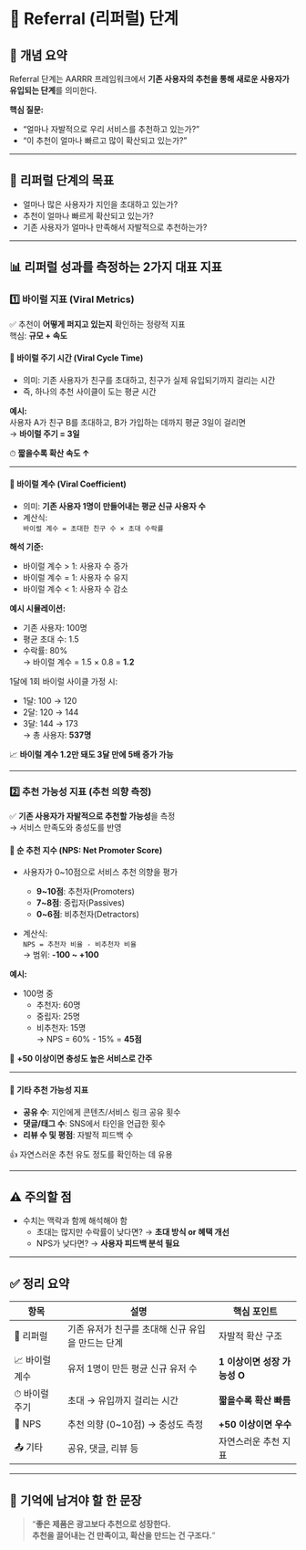 # 🔁 Referral (리퍼럴) 단계

## 📌 개념 요약

Referral 단계는 AARRR 프레임워크에서 **기존 사용자의 추천을 통해 새로운 사용자가 유입되는 단계**를 의미한다.

**핵심 질문:**

- “얼마나 자발적으로 우리 서비스를 추천하고 있는가?”
- “이 추천이 얼마나 빠르고 많이 확산되고 있는가?”

---

## 🎯 리퍼럴 단계의 목표

- 얼마나 많은 사용자가 지인을 초대하고 있는가?
- 추천이 얼마나 빠르게 확산되고 있는가?
- 기존 사용자가 얼마나 만족해서 자발적으로 추천하는가?

---

## 📊 리퍼럴 성과를 측정하는 2가지 대표 지표

### 1️⃣ 바이럴 지표 (Viral Metrics)

✅ 추천이 **어떻게 퍼지고 있는지** 확인하는 정량적 지표  
핵심: **규모 + 속도**

#### 📌 바이럴 주기 시간 (Viral Cycle Time)

- 의미: 기존 사용자가 친구를 초대하고, 친구가 실제 유입되기까지 걸리는 시간
- 즉, 하나의 추천 사이클이 도는 평균 시간

**예시:**  
사용자 A가 친구 B를 초대하고, B가 가입하는 데까지 평균 3일이 걸리면  
→ **바이럴 주기 = 3일**

⏱ **짧을수록 확산 속도 ↑**

---

#### 📌 바이럴 계수 (Viral Coefficient)

- 의미: **기존 사용자 1명이 만들어내는 평균 신규 사용자 수**
- 계산식:  
  `바이럴 계수 = 초대한 친구 수 × 초대 수락률`

**해석 기준:**

- 바이럴 계수 > 1: 사용자 수 증가
- 바이럴 계수 = 1: 사용자 수 유지
- 바이럴 계수 < 1: 사용자 수 감소

**예시 시뮬레이션:**

- 기존 사용자: 100명
- 평균 초대 수: 1.5
- 수락률: 80%  
  → 바이럴 계수 = 1.5 × 0.8 = **1.2**

1달에 1회 바이럴 사이클 가정 시:

- 1달: 100 → 120
- 2달: 120 → 144
- 3달: 144 → 173  
  → 총 사용자: **537명**

📈 **바이럴 계수 1.2만 돼도 3달 만에 5배 증가 가능**

---

### 2️⃣ 추천 가능성 지표 (추천 의향 측정)

✅ **기존 사용자가 자발적으로 추천할 가능성**을 측정  
→ 서비스 만족도와 충성도를 반영

#### 📌 순 추천 지수 (NPS: Net Promoter Score)

- 사용자가 0~10점으로 서비스 추천 의향을 평가

  - **9~10점**: 추천자(Promoters)
  - **7~8점**: 중립자(Passives)
  - **0~6점**: 비추천자(Detractors)

- 계산식:  
  `NPS = 추천자 비율 - 비추천자 비율`  
  → 범위: **-100 ~ +100**

**예시:**

- 100명 중
  - 추천자: 60명
  - 중립자: 25명
  - 비추천자: 15명  
    → NPS = 60% - 15% = **45점**

📌 **+50 이상이면 충성도 높은 서비스로 간주**

---

#### 📌 기타 추천 가능성 지표

- **공유 수**: 지인에게 콘텐츠/서비스 링크 공유 횟수
- **댓글/태그 수**: SNS에서 타인을 언급한 횟수
- **리뷰 수 및 평점**: 자발적 피드백 수

👍 자연스러운 추천 유도 정도를 확인하는 데 유용

---

## ⚠️ 주의할 점

- 수치는 맥락과 함께 해석해야 함
  - 초대는 많지만 수락률이 낮다면? → **초대 방식 or 혜택 개선**
  - NPS가 낮다면? → **사용자 피드백 분석 필요**

---

## ✅ 정리 요약

| 항목           | 설명                                              | 핵심 포인트                  |
| -------------- | ------------------------------------------------- | ---------------------------- |
| 🔁 리퍼럴      | 기존 유저가 친구를 초대해 신규 유입을 만드는 단계 | 자발적 확산 구조             |
| 📈 바이럴 계수 | 유저 1명이 만든 평균 신규 유저 수                 | **1 이상이면 성장 가능성 O** |
| ⏱ 바이럴 주기  | 초대 → 유입까지 걸리는 시간                       | **짧을수록 확산 빠름**       |
| 💬 NPS         | 추천 의향 (0~10점) → 충성도 측정                  | **+50 이상이면 우수**        |
| 📤 기타        | 공유, 댓글, 리뷰 등                               | 자연스러운 추천 지표         |

---

## 🧠 기억에 남겨야 할 한 문장

> “**좋은 제품은 광고보다 추천으로 성장한다.  
> 추천을 끌어내는 건 만족이고, 확산을 만드는 건 구조다.**”
